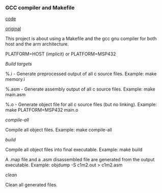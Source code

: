 ### **GCC compiler and Makefile**
[code](https://github.com/rafaelsfaria/github00/edit/master/m2/src/Makefile)

[original](https://github.com/afosdick/ese-coursera-course1/blob/master/assessments/m2/src/Makefile)

This project is about using a Makefile and the gcc gnu compiler for both host and the arm architecture.

PLATFORM=HOST (implicit) or PLATFORM=MSP432

*Build targets*

%.i - 
Generate preprocessed output of all c source files. Example: make memory.i

%.asm - 
Generate assembly output of all c source files. Example: make main.asm

%.o - 
Generate object file for all c source files (but no linking). Example: make PLATFORM=MSP432 main.o

*compile-all*

Compile all object files. Example: make compile-all

*build*

Compile all object files into final executable. Example: make build

A .map file and a .asm disassembled file are generated from the output executable. Example: objdump -S c1m2.out > c1m2.asm

*clean*

Clean all generated files.
